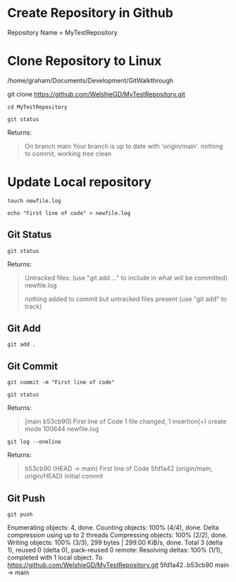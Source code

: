 # Create Repository in Github

Repository Name = MyTestRepository

# Clone Repository to Linux 

/home/graham/Documents/Development/GitWalkthrough

git clone https://github.com/WelshieGD/MyTestRepository.git

```
cd MyTestRepository

git status

```
Returns:
>On branch main
>Your branch is up to date with 'origin/main'.
>nothing to commit, working tree clean

# Update Local repository

```
touch newfile.log

echo "First line of code" > newfile.log

```

## Git Status

```
git status
```
Returns:
>Untracked files:
>  (use "git add <file>..." to include in what will be committed)
>        newfile.log
>
> nothing added to commit but untracked files present (use "git add" to track)

## Git Add

```
git add .
```

## Git Commit
```
git commit -m "First line of code"

git status

```

Returns:
>[main b53cb90] First line of Code
> 1 file changed, 1 insertion(+)
> create mode 100644 newfile.log

```
git log --oneline
```
Returns:
>b53cb90 (HEAD -> main) First line of Code
>5fd1a42 (origin/main, origin/HEAD) Initial commit


## Git Push

```
git push
```

Enumerating objects: 4, done.
Counting objects: 100% (4/4), done.
Delta compression using up to 2 threads
Compressing objects: 100% (2/2), done.
Writing objects: 100% (3/3), 299 bytes | 299.00 KiB/s, done.
Total 3 (delta 1), reused 0 (delta 0), pack-reused 0
remote: Resolving deltas: 100% (1/1), completed with 1 local object.
To https://github.com/WelshieGD/MyTestRepository.git
   5fd1a42..b53cb90  main -> main